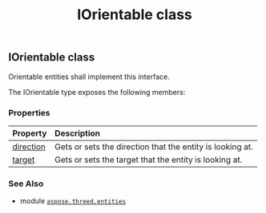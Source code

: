 ﻿---
title: IOrientable class
second_title: Aspose.3D for Python via .NET API References
description: 
type: docs
weight: 170
url: /python-net/aspose.threed.entities/iorientable/
is_root: false
---

## IOrientable class

Orientable entities shall implement this interface.



The IOrientable type exposes the following members:

### Properties
| Property | Description |
| :- | :- |
| [direction](/3d/python-net/aspose.threed.entities/iorientable/direction) | Gets or sets the direction that the entity is looking at. |
| [target](/3d/python-net/aspose.threed.entities/iorientable/target) | Gets or sets the target that the entity is looking at. |



### See Also
* module [`aspose.threed.entities`](..)
